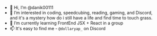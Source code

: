- 👋 Hi, I’m @danik00111
- 👀 I’m interested in coding, speedcubing, reading, gaming, and Discord, and it's a mystery how do i still have a life and find time to touch grass.
- 🌱 I’m currently learning FrontEnd JSX + React in a group
- 📫 It's easy to find me - `@dollaryap_` on Discord
